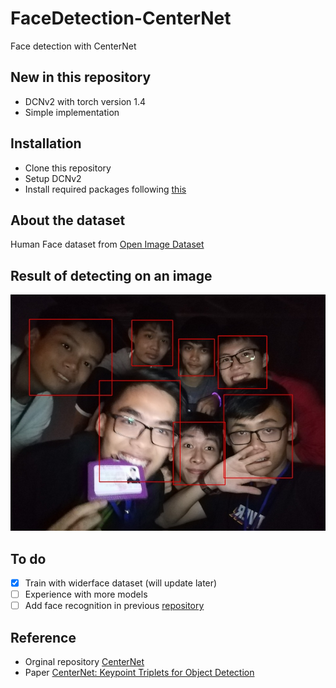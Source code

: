 # FaceDetection-CenterNet
Face detection with CenterNet
## New in this repository  
- DCNv2 with torch version 1.4  
- Simple implementation  
## Installation  
- Clone this repository  
- Setup DCNv2  
- Install required packages following [this](https://github.com/huynhtuan17ti/FaceDetection-CenterNet/blob/main/REQUIREMENTS.md)  
## About the dataset  
Human Face dataset from [Open Image Dataset](https://opensource.google/projects/open-images-dataset)  

## Result of detecting on an image  
![](images/result_img/sample0.jpg)

## To do  
- [x] Train with widerface dataset (will update later)  
- [ ] Experience with more models  
- [ ] Add face recognition in previous [repository](https://github.com/huynhtuan17ti/FaceNet-OneShotLearning)  
## Reference  
- Orginal repository [CenterNet](https://github.com/xingyizhou/CenterNet)  
- Paper [CenterNet: Keypoint Triplets for Object Detection](https://arxiv.org/abs/1904.08189)  
